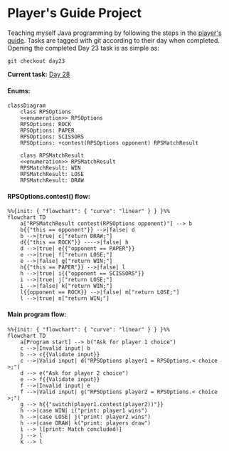 # Player's Guide Project

Teaching myself Java programming by following the steps in the [player's guide](players_guide_java.md). Tasks are
tagged with git according to their day when completed. Opening the completed Day 23 task is as simple as:

```shell
git checkout day23
```

**Current task:** [Day 28](/players_guide_java.md#day-28-design-challenge-rock-paper-scissors-150-xp)

#### Enums:

```mermaid
classDiagram
    class RPSOptions
    <<enumeration>> RPSOptions
    RPSOptions: ROCK
    RPSOptions: PAPER
    RPSOptions: SCISSORS
    RPSOptions: +contest(RPSOptions opponent) RPSMatchResult

    class RPSMatchResult
    <<enumeration>> RPSMatchResult
    RPSMatchResult: WIN
    RPSMatchResult: LOSE
    RPSMatchResult: DRAW
```

#### RPSOptions.contest() flow:

```mermaid
%%{init: { "flowchart": { "curve": "linear" } } }%%
flowchart TD
    a["RPSMatchResult contest(RPSOptions opponent)"] --> b
    b{{"this == opponent"}} -->|false| d
    b -->|true| c["return DRAW;"]
    d{{"this == ROCK"}} ---->|false| h
    d -->|true| e{{"opponent == PAPER"}}
    e -->|true| f["return LOSE;"]
    e -->|false| g["return WIN;"]
    h{{"this == PAPER"}} -->|false| l
    h -->|true| i{{"opponent == SCISSORS"}}
    i -->|true| j["return LOSE;"]
    i -->|false| k["return WIN;"]
    l{{opponent == ROCK}} -->|false| m["return LOSE;"]
    l -->|true| n["return WIN;"]
```

#### Main program flow:

```mermaid
%%{init: { "flowchart": { "curve": "linear" } } }%%
flowchart TD
    a[Program start] --> b("Ask for player 1 choice")
    c -->|Invalid input| b
    b --> c{{Validate input}}
    c -->|Valid input| d("RPSOptions player1 = RPSOptions.< choice >;")
    d --> e("Ask for player 2 choice")
    e --> f{{Validate input}}
    f -->|Invalid input| e
    f -->|Valid input| g("RPSOptions player2 = RPSOptions.< choice >;")
    g --> h{{"switch(player1.contest(player2))"}}
    h -->|case WIN| i("print: player1 wins")
    h -->|case LOSE| j("print: player2 wins")
    h -->|case DRAW| k("print: players draw")
    i --> l[print: Match concluded!]
    j --> l
    k --> l
```
